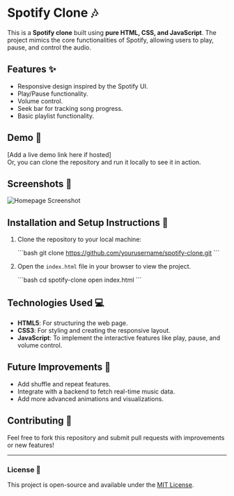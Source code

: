 
# Spotify Clone 🎶

This is a **Spotify clone** built using **pure HTML, CSS, and JavaScript**. The project mimics the core functionalities of Spotify, allowing users to play, pause, and control the audio.

## Features ✨

- Responsive design inspired by the Spotify UI.
- Play/Pause functionality.
- Volume control.
- Seek bar for tracking song progress.
- Basic playlist functionality.

## Demo 🚀

[Add a live demo link here if hosted]  
Or, you can clone the repository and run it locally to see it in action.

## Screenshots 📸

![Homepage Screenshot](path_to_image)

## Installation and Setup Instructions 🔧

1. Clone the repository to your local machine:

   \`\`\`bash
   git clone https://github.com/yourusername/spotify-clone.git
   \`\`\`

2. Open the `index.html` file in your browser to view the project.

   \`\`\`bash
   cd spotify-clone
   open index.html
   \`\`\`

## Technologies Used 💻

- **HTML5**: For structuring the web page.
- **CSS3**: For styling and creating the responsive layout.
- **JavaScript**: To implement the interactive features like play, pause, and volume control.

## Future Improvements 🚀

- Add shuffle and repeat features.
- Integrate with a backend to fetch real-time music data.
- Add more advanced animations and visualizations.

## Contributing 🤝

Feel free to fork this repository and submit pull requests with improvements or new features!

---

### License 📄

This project is open-source and available under the [MIT License](LICENSE).
